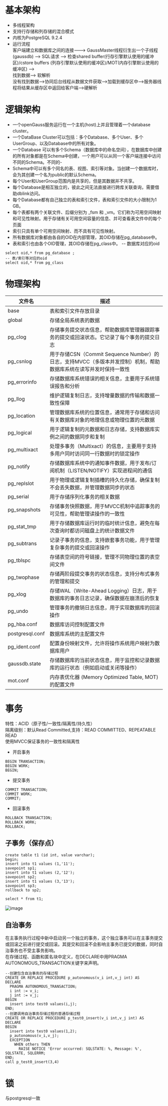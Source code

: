 # 基本架构
- 多线程架构
- 支持行存储和列存储的混合模式
- 内核为PostgreSQL 9.2.4
- 运行流程  
  客户端建立和数据库之间的连接--->  GaussMaster线程衍生出一个子线程(gaussdb) --> SQL请求 --> 检查shared buffer(行存引擎默认使用的缓冲区)/cstore buffers (列存引擎默认使用的缓冲区)/MOT(内存引擎默认使用的缓冲区) -->  
  找到数据--> 软解析  
  没有找到数据-->协同后台线程从数据文件获取-->加载到缓存区中-->服务器线程将结果从缓存区中返回给客户端-->硬解析  
  
# 逻辑架构
- 一个openGauss服务运行在一个主机(host)上并且管理着一个database cluster。
- 一个DataBase Cluster可以包括：多个Database、多个User、多个UserGroup、以及Database中的所有对象。
- 一个Database 可以有多个Schema（数据库中的命名空间），在数据库中创建的所有对象都是在Schema中创建，一个用户可以从同一个客户端连接中访问不同的Schema。不同的- 
- Schema中可以有多个同名的表、视图、索引等对象。当创建一个数据库时，会为其创建一个名为public的默认Schema。
- 每个User和UserGroup范围内是共享的，但是其数据并不共享。
- 每个Database是相互独立的，彼此之间无法直接进行跨库关联查询，需要借助dblink访问。
- 每个Database都有自己独立的表和索引文件，表和索引文件的大小限制为1 GB。
- 每个表都有两个关联文件、后缀分别为 _fsm 和 _vm。它们称为可用空间映射和可见性映射。用于存储有关可用空间容量的信息、并可查看表文件中的每个页面
- 索引只具有单个可用空间映射、而不具有可见性映射。
- 所有数据库对象都由各自的OID在内部管理，其OID存储在pg_database中。
- 表和索引也由各个OID管理，其OID存储在pg_class中。
-- 数据库对应的oid
```
select oid,* from pg_database ;
-- 表/索引等对应的oid
select oid,* from pg_class 
```

# 物理架构
| 文件名          | 描述                                                         |
| --------------- | ------------------------------------------------------------ |
| base            | 表和索引文件存放目录                                         |
| global          | 存储全局系统表的数据                                         |
| pg_clog         | 存储事务提交状态信息，帮助数据库管理器跟踪事务的提交或回滚状态。它记录了每个事务的提交日志 |
| pg_csnlog       | 用于存储CSN（Commit Sequence Number）的日志，支持MVCC（多版本并发控制）机制，帮助数据库系统在读写并发时保持一致性 |
| pg_errorinfo    | 存储数据库系统错误的相关信息，主要用于系统错误报告和分析     |
| pg_llog         | 维护逻辑复制日志，支持增量数据的传输和数据一致性保障         |
| pg_location     | 管理数据库系统的位置信息，通常用于存储和访问有关数据库对象的地理信息或物理位置的元数据 |
| pg_logical      | 用于逻辑复制的元数据和日志存储，支持数据库实例之间的数据同步和复制 |
| pg_multixact    | 处理多事务（Multixact）的信息，主要用于支持多用户同时访问同一行数据时的锁定操作 |
| pg_notify       | 存储数据库系统中的通知事件数据，用于发布/订阅机制（LISTEN/NOTIFY）实现进程间的通信 |
| pg_replslot     | 用于物理或逻辑复制插槽的持久化存储，确保复制不会丢失数据，并管理数据同步的状态 |
| pg_serial       | 用于存储序列化事务的相关数据                                 |
| pg_snapshots    | 存储事务快照数据，用于MVCC机制中追踪事务的可见性，帮助管理读操作的一致性 |
| pg_stat_tmp     | 用于存储数据库运行时的临时统计信息，避免在每次查询时都访问磁盘上的统计数据文件 |
| pg_subtrans     | 记录子事务的信息，支持嵌套事务功能，用于管理复杂事务的提交或回滚操作 |
| pg_tblspc       | 存储表空间的符号链接，管理不同物理位置的表空间文件           |
| pg_twophase     | 存储两阶段提交事务的状态信息，支持分布式事务的管理和提交     |
| pg_xlog         | 存储WAL（Write-Ahead Logging）日志，用于数据库的事务日志记录，确保数据在崩溃后的恢复 |
| pg_undo         | 管理事务的撤销日志信息，用于实现数据库的回滚操作             |
| pg_hba.conf     | 数据库访问控制配置文件                                       |
| postgresql.conf | 数据库系统的主配置文件                                       |
| pg_ident.conf   | 配置身份映射文件，允许将操作系统用户映射为数据库用户         |
| gaussdb.state   | 存储数据库的当前状态信息，用于监控和记录数据库的运行状态（例如启动或关闭等操作） |
| mot.conf        | 内存表优化器 (Memory Optimized Table, MOT) 的配置文件     |

# 事务
特性：ACID（原子性/一致性/隔离性/持久性）  
隔离级别：默认Read Committed,支持：READ COMMITTED、REPEATABLE READ  
使用MVCC保证事务的一致性和隔离性  

- 开启事务
```
BEGIN TRANSACTION;
BEGIN WORK;
BEGIN;
```
- 提交事务
```
COMMIT TRANSACTION;
COMMIT WORK;
COMMIT;
```
- 回滚事务
```
ROLLBACK TRANSACTION;
ROLLBACK WORK;
ROLLBACK;
```
## 子事务（保存点）
```
create table t1 (id int, value varchar);
begin;
insert into t1 values (1,'11');
savepoint sp1;
insert into t1 values (2,'12');
savepoint sp2;
insert into t1 values (3,'13');
savepoint sp3;
rollback to sp2;

select * from t1;
```
![image](https://github.com/user-attachments/assets/fdfeccd9-3777-406e-b708-d0dc41293375)


## 自治事务
在主事务执行过程中新中启动另一个独立的事务，这个独立事务可以在主事务提交或回滚之前进行提交或回滚。其提交和回滚不会影响主事务已提交的数据，同时自治事务也不受主事务影响。  
在存储过程、函数和匿名块中定义，在DECLARE中用PRAGMA AUTONOMOUS_TRANSACTION关键字来声明。
```
--创建包含自治事务的存储过程
CREATE OR REPLACE PROCEDURE p_autonomous(v_i int,v_j int) AS
DECLARE
  PRAGMA AUTONOMOUS_TRANSACTION;
  i int := v_i;
  j int := v_j;
BEGIN
  insert into test0 values(i,j);
END;
--创建调用自治事务存储过程的普通存储过程
CREATE OR REPLACE PROCEDURE p_test0_insert(v_i int,v_j int) AS
DECLARE
BEGIN
  insert into test0 values(1,2);
  p_autonomous(v_i,v_j);
  EXCEPTION
    WHEN others THEN
      RAISE NOTICE 'Error occurred: SQLSTATE: %, Message: %', SQLSTATE, SQLERRM;
END;
call p_test0_insert(3,4)
```
# 锁
与postgresql一致






